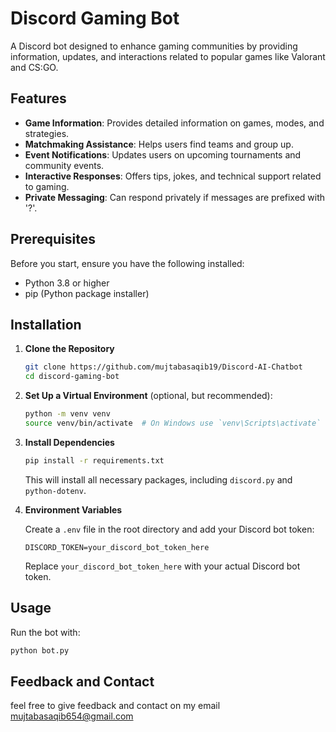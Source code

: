 # Discord Gaming Bot

A Discord bot designed to enhance gaming communities by providing information, updates, and interactions related to popular games like Valorant and CS:GO.

## Features

- **Game Information**: Provides detailed information on games, modes, and strategies.
- **Matchmaking Assistance**: Helps users find teams and group up.
- **Event Notifications**: Updates users on upcoming tournaments and community events.
- **Interactive Responses**: Offers tips, jokes, and technical support related to gaming.
- **Private Messaging**: Can respond privately if messages are prefixed with '?'.

## Prerequisites

Before you start, ensure you have the following installed:
- Python 3.8 or higher
- pip (Python package installer)

## Installation

1. **Clone the Repository**

   ```bash
   git clone https://github.com/mujtabasaqib19/Discord-AI-Chatbot
   cd discord-gaming-bot
   ```

2. **Set Up a Virtual Environment** (optional, but recommended):

   ```bash
   python -m venv venv
   source venv/bin/activate  # On Windows use `venv\Scripts\activate`
   ```

3. **Install Dependencies**

   ```bash
   pip install -r requirements.txt
   ```

   This will install all necessary packages, including `discord.py` and `python-dotenv`.

4. **Environment Variables**

   Create a `.env` file in the root directory and add your Discord bot token:

   ```plaintext
   DISCORD_TOKEN=your_discord_bot_token_here
   ```

   Replace `your_discord_bot_token_here` with your actual Discord bot token.

## Usage

Run the bot with:

```bash
python bot.py
```
## Feedback and Contact
feel free to give feedback and contact on my email mujtabasaqib654@gmail.com
